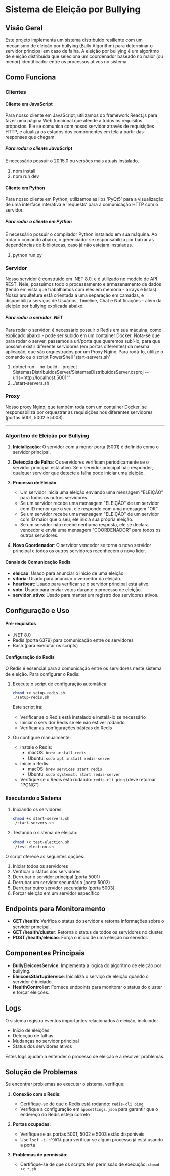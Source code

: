 # Sistema de Eleição por Bullying

## Visão Geral

Este projeto implementa um sistema distribuído resiliente com um mecanismo de eleição por bullying (Bully Algorithm) para determinar o servidor principal em caso de falha. A eleição por bullying é um algoritmo de eleição distribuída que seleciona um coordenador baseado no maior (ou menor) identificador entre os processos ativos no sistema.

## Como Funciona

### Clientes

#### Cliente em JavaScript
Para nosso cliente em JavaScript, utilizamos do framework React.js para fazer uma página Web funcional que atende a todos os requisitos propostos. Ele se comunica com nosso servidor através de requisições HTTP, e atualiza os estados dos componentes em tela a partir das responses que chegam.

##### Para rodar o cliente JavaScript
É necessário possuir o 20.15.0 ou versões mais atuais instalado.
1. npm install
2. npm run dev

#### Cliente em Python
Para nosso cliente em Python, utilizamos as libs 'PyQt5' para a visualização de uma interface interativa e 'requests' para a comunicação HTTP com o servidor.

##### Para rodar o cliente em Python
É necessário possuir o compilador Python instalado em sua máquina. Ao rodar o comando abaixo, o gerenciador se responsabiliza por baixar as dependências de bibliotecas, caso já não estejam instaladas.
1. python run.py

### Servidor
Nosso servidor é construído em .NET 8.0, e é utilizado no modelo de API REST. Nele, possuímos todo o processamento e armazenamento de dados (tendo em vista que trabalhamos com eles em memória - arrays e listas). Nossa arquitetura está orientada a uma separação em camadas, e disponibiliza serviços de Usuários, Timeline, Chat e Notificações - além da eleição por bullying explicada abaixo.

##### Para rodar o servidor .NET
Para rodar o servidor, é necessário possuir o Redis em sua máquina, como explicado abaixo - pode ser subido em um container Docker. Nota-se que para rodar o server, passamos a url/porta que queremos subí-lo, para que possam existir diferente servidores (em portas diferentes) da mesma aplicação, que são orquestrados por um Proxy Nginx. Para rodá-lo, utilize o comando ou o script PowerShell 'start-servers.sh'
1. dotnet run --no-build --project SistemasDistribuidosServer/SistemasDistribuidosServer.csproj --urls=http://localhost:5001””
2. ./start-servers.sh

### Proxy
Nosso proxy Nginx, que também roda com um container Docker, se responsabiliza por orquestrar as requisições nos diferentes servidores (portas 5001, 5002 e 5003).

--------------------------------------------------------------------------------------------

### Algoritmo de Eleição por Bullying

1. **Inicialização**: O servidor com a menor porta (5001) é definido como o servidor principal.

2. **Detecção de Falha**: Os servidores verificam periodicamente se o servidor principal está ativo. Se o servidor principal não responder, qualquer servidor que detecte a falha pode iniciar uma eleição.

3. **Processo de Eleição**:
   - Um servidor inicia uma eleição enviando uma mensagem "ELEIÇÃO" para todos os outros servidores.
   - Se um servidor recebe uma mensagem "ELEIÇÃO" de um servidor com ID menor que o seu, ele responde com uma mensagem "OK".
   - Se um servidor recebe uma mensagem "ELEIÇÃO" de um servidor com ID maior que o seu, ele inicia sua própria eleição.
   - Se um servidor não recebe nenhuma resposta, ele se declara vencedor e envia uma mensagem "COORDENADOR" para todos os outros servidores.

4. **Novo Coordenador**: O servidor vencedor se torna o novo servidor principal e todos os outros servidores reconhecem o novo líder.

#### Canais de Comunicação Redis

- **eleicao**: Usado para anunciar o início de uma eleição.
- **vitoria**: Usado para anunciar o vencedor da eleição.
- **heartbeat**: Usado para verificar se o servidor principal está ativo.
- **voto**: Usado para enviar votos durante o processo de eleição.
- **servidor_ativo**: Usado para manter um registro dos servidores ativos.

## Configuração e Uso

#### Pré-requisitos
- .NET 8.0
- Redis (porta 6379) para comunicação entre os servidores
- Bash (para executar os scripts)

#### Configuração do Redis

O Redis é essencial para a comunicação entre os servidores neste sistema de eleição. Para configurar o Redis:

1. Execute o script de configuração automática:
   ```bash
   chmod +x setup-redis.sh
   ./setup-redis.sh
   ```

   Este script irá:
   - Verificar se o Redis está instalado e instalá-lo se necessário
   - Iniciar o servidor Redis se ele não estiver rodando
   - Verificar as configurações básicas do Redis

2. Ou configure manualmente:
   - Instale o Redis: 
     - macOS: `brew install redis`
     - Ubuntu: `sudo apt install redis-server`
   - Inicie o Redis:
     - macOS: `brew services start redis`
     - Ubuntu: `sudo systemctl start redis-server`
   - Verifique se o Redis está rodando: `redis-cli ping` (deve retornar "PONG")

### Executando o Sistema

1. Iniciando os servidores:
   ```bash
   chmod +x start-servers.sh
   ./start-servers.sh
   ```

2. Testando o sistema de eleição:
   ```bash
   chmod +x test-election.sh
   ./test-election.sh
   ```

O script oferece as seguintes opções:
1. Iniciar todos os servidores
2. Verificar o status dos servidores
3. Derrubar o servidor principal (porta 5001)
4. Derrubar um servidor secundário (porta 5002)
5. Derrubar outro servidor secundário (porta 5003)
6. Forçar eleição em um servidor específico

## Endpoints para Monitoramento

- **GET /health**: Verifica o status do servidor e retorna informações sobre o servidor principal.
- **GET /health/cluster**: Retorna o status de todos os servidores no cluster.
- **POST /health/eleicao**: Força o início de uma eleição no servidor.

## Componentes Principais

- **BullyEleicoesService**: Implementa a lógica do algoritmo de eleição por bullying.
- **EleicoesStartupService**: Inicializa o serviço de eleição quando o servidor é iniciado.
- **HealthController**: Fornece endpoints para monitorar o status do cluster e forçar eleições.

## Logs

O sistema registra eventos importantes relacionados à eleição, incluindo:
- Início de eleições
- Detecção de falhas
- Mudanças no servidor principal
- Status dos servidores ativos

Estes logs ajudam a entender o processo de eleição e a resolver problemas.

## Solução de Problemas

Se encontrar problemas ao executar o sistema, verifique:

1. **Conexão com o Redis**: 
   - Certifique-se de que o Redis está rodando: `redis-cli ping`
   - Verifique a configuração em `appsettings.json` para garantir que o endereço do Redis esteja correto

2. **Portas ocupadas**:
   - Verifique se as portas 5001, 5002 e 5003 estão disponíveis
   - Use `lsof -i :PORTA` para verificar se algum processo já está usando a porta

3. **Problemas de permissão**:
   - Certifique-se de que os scripts têm permissão de execução: `chmod +x *.sh`
